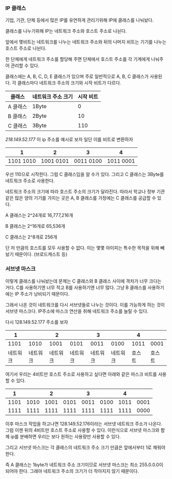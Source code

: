 ### IP 클래스

기업, 기관, 단체 등에서 많은 IP를 유연하게 관리기위해 IP에 클래스를 나눠놨다.

클래스를 나누기위해 IP는 네트워크 주소와 호스트 주소로 나뉜다.

앞에서 몇비트는 네트워크를 나누는 네트워크 주소와 뒤의 나머지 비트는 기기를 나누는 호스트 주소로 나뉜다.

한 단체에게 네트워크 주소를 할당해 주면 단체에서 호스트 주소를 각 기계에게 나눠주어 관리할 수 있다.

클래스에는 A, B, C, D, E 클래스가 있으며 주로 일반적으로 A, B, C 클래스가 사용된다.
각 클래스마다 네트워크 주소의 크기와 시작 비트가 다르다.

| 클래스   | 네트워크 주소 크기 | 시작 비트 |
| -------- | ------------------ | --------- |
| A 클래스 | 1Byte              | 0         |
| B 클래스 | 2Byte              | 10        |
| C 클래스 | 3Byte              | 110       |

*218.149.52.177* 이 ip 주소를 예시로 보자
일단 이를 비트로 변환하자

| 1         | 2         | 3         | 4         |
| --------- | --------- | --------- | --------- |
| 1101 1010 | 1001 0101‬ | 0011 0100‬ | 1011 0001‬ |

우선 110으로 시작한다. 그럼 C 클래스임을 알 수가 있다.
그리고 C 클래스는 3Byte를 네트워크 주소로 사용한다.

네트워크 주소의 크기에 따라 호스트 주소의 크기가 달라진다.
따라서 학교나 정부 기관 같은 많은 양의 기기를 가지는 곳은 A, B 클래스를 가정에는 C 클래스를 공급할 수 있다.

A 클래스는 2^24개로 16,777,216개

B 클래스는 2^16개로 65,536‬개

C 클래스는 2^8개로 256개

단 저 만큼의 호스트를 모두 사용할 수 없다.
이는 몇몇 아이피는 특수한 목적을 위해 빼놨기 때문이다. (브로드캐스트 등)



### 서브넷 마스크

이렇게 클래스를 나눠놨는데 문제는 C 클래스와 B 클래스 사이에 격차가 너무 크다는 거다.
C를 사용하기엔 너무 적고 B를 사용하기엔 너무 많다. 그냥 B 클래스를 사용하기에는 IP 주소가 낭비되기 때문이다.

그래서 나온 것이 네트워크를 다시 서브넷들로 나누는 것이다.
이를 가능하게 하는 것이 서브넷 마스크다.
IP주소에 마스크 연산을 취해 네트워크 주소를 늘릴 수 있다.

다시 128.149.52.177 주소를 보자

| 1        |          | 2        |          | 3        |          | 4      |        |
| -------- | -------- | -------- | -------- | -------- | -------- | ------ | ------ |
| 1101     | 1010     | 1001     | 0101‬     | 0011     | 0100‬     | 1011   | 0001‬   |
| 네트워크 | 네트워크 | 네트워크 | 네트워크 | 네트워크 | 네트워크 | 호스트 | 호스트 |

여기서 우리는 4비트만 호스트 주소로 사용하고 싶다면 아래와 같은 마스크 비트를 사용할 수 있다.

| 1    |      | 2    |      | 3    |      | 4    |      |
| ---- | ---- | ---- | ---- | ---- | ---- | ---- | ---- |
| 1101 | 1010 | 1001 | 0101‬ | 0011 | 0100‬ | 1011 | 0001‬ |
| 1111 | 1111 | 1111 | 1111 | 1111 | 1111 | 1111 | 0000 |

이후 마스크 작업을 하고나면 128.149.52.176이라는 서브넷 네트워크 주소가 나온다.
그럼 이젠 뒤의 4비트만 호스트 주소로 사용할 수 있다.
이런식으로 서브넷 마스크와 함께 ip를 분배하면 우리는 보다 원하는 사용량만 사용할 수 있다.

그리고 서브넷 마스크는 각 클래스의 네트워크 주소 크기 만큼은 앞에서부터 1로 채워야한다.

즉 A 클래스는 1byte가 네트워크 주소 크기이므로 서브넷 마스크는 최소 255.0.0.0이 되어야 한다.
그래야 네트워크 주소의 크기가 더 작아지지 않기 때문이다.